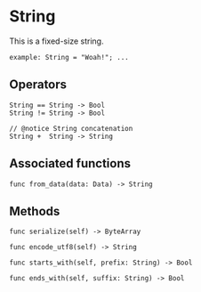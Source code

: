 # String

This is a fixed-size string.

```helios
example: String = "Woah!"; ...
```

## Operators

```helios
String == String -> Bool
String != String -> Bool

// @notice String concatenation
String +  String -> String
```

## Associated functions
```helios
func from_data(data: Data) -> String
```

## Methods

```helios
func serialize(self) -> ByteArray

func encode_utf8(self) -> String

func starts_with(self, prefix: String) -> Bool

func ends_with(self, suffix: String) -> Bool
```

